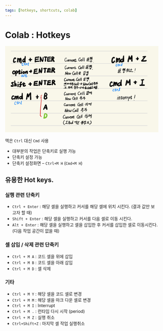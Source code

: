 ```yaml
---
tags: [hotkeys, shortcuts, colab]
---
```


# Colab : Hotkeys

![](./img/colab_hotkeys.jpeg)


맥은 `Ctrl` 대신 `Cmd` 사용

- 대부분의 작업은 단축키로 실행 가능
- 단축키 설정 가능
- 단축키 설정화면 – `Ctrl+M H` (`Cmd+M H`)

## 유용한 Hot keys.

### 실행 관련 단축키

- `Ctrl + Enter` : 해당 셀을 실행하고 커서를 해당 셀에 위치 시킨다. (결과 값만 보고자 할 때)
- `Shift + Enter` : 해당 셀을 실행하고 커서를 다음 셀로 이동 시킨다.
- `Alt + Enter` : 해당 셀을 실행하고 셀을 삽입한 후 커서를 삽입한 셀로 이동시킨다. (다음 작업 공간이 없을 때)

### 셀 삽입 / 삭제 관련 단축키

- `Ctrl + M A` : 코드 셀을 위에 삽입
- `Ctrl + M B` : 코드 셀을 아래 삽입
- `Ctrl + M D` : 셀 삭제

### 기타

- `Ctrl + M Y` : 해당 셀을 코드 셀로 변경
- `Ctrl + M M` : 해당 셀을 마크 다운 셀로 변경
- `Ctrl + M I` : Interrupt
- `Ctrl + M .` : 런타임 다시 시작 (period)
- `Ctrl + M Z` : 실행 취소
- `Ctrl+Shift+Z` : 마지막 셀 작업 실행취소